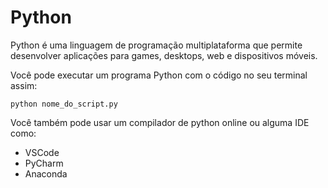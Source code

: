 # Python

Python é uma linguagem de programação multiplataforma que permite desenvolver aplicações para games, desktops, web e dispositivos móveis.

Você pode executar um programa Python com o código no seu terminal assim:

```
python nome_do_script.py
```
Você também pode usar um compilador de python online ou alguma IDE como:
- VSCode
- PyCharm
- Anaconda
